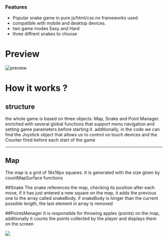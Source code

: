 ### Features

- Popular snake game in pure js/html/css no frameworks used.
- compatible with mobile and desktop devices. 
- two game modes Easy and Hard
- three diffrent snakes to choose

# Preview

![preview](https://images2.imgbox.com/4e/ee/EvOk0y25_o.png "preview")

# How it works ?
## structure
the whole game is based on three objects: Map, Snake and Point Manager.
enriched with several global functions that support menu navigation and setting game parameters before starting it. 
additionally, in the code we can find the Joystick object that allows us to control on touch devices and the Counter fired before each start of the game

------------

## Map
The map is a grid of 16x16px squares. It is generated with the size given by countMapSurface functions

##Snake
The snake references the map, checking its position after each move, if it has just entered a new square on the map, it adds the previous one to the array called snakeBody. if snakeBody is longer than the current possible length, the last element in array is removed

##PointsMenager
It is responsible for throwing apples (points) on the map, additionally it counts the points collected by the player and displays them on the screen

![](https://images2.imgbox.com/c8/d1/HWjlQ0O1_o.png)

